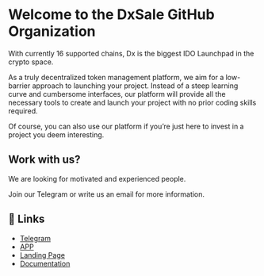# Welcome to the DxSale GitHub Organization

With currently 16 supported chains, Dx is the biggest IDO Launchpad in the crypto space.

As a truly decentralized token management platform, we aim for a low-barrier approach to launching your project. Instead of a steep learning curve and cumbersome interfaces, our platform will provide all the necessary tools to create and launch your project with no prior coding skills required.

Of course, you can also use our platform if you’re just here to invest in a project you deem interesting.

##  Work with us?

We are looking for motivated and experienced people.

Join our Telegram or write us an email for more information.

## 🔗 Links

- [Telegram](https://t.me/DxSale)
- [APP](https://dx.app/)
- [Landing Page](https://www.dxsale.network/)
- [Documentation](https://docs.dxsale.network/)
